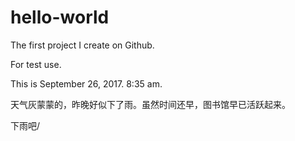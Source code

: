 # hello-world
The first project I create on Github. 

For test use.

This is September 26, 2017. 8:35 am. 

天气灰蒙蒙的，昨晚好似下了雨。虽然时间还早，图书馆早已活跃起来。

下雨吧/
